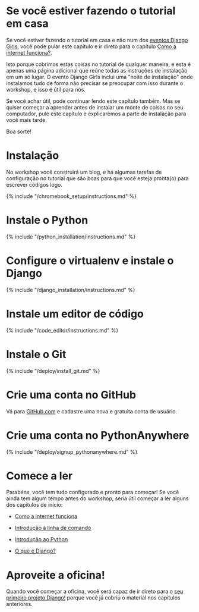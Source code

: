 # Se você estiver fazendo o tutorial em casa

Se você estiver fazendo o tutorial em casa e não num dos [eventos Django Girls](https://djangogirls.org/events/), você pode pular este capítulo e ir direto para o capítulo [Como a internet funciona?](../how_the_internet_works/README.md).

Isto porque cobrimos estas coisas no tutorial de qualquer maneira, e esta é apenas uma página adicional que reúne todas as instruções de instalação em um só lugar. O evento Django Girls inclui uma "noite de instalação" onde instalamos tudo de forma não precisar se preocupar com isso durante o workshop, e isso é útil para nós.

Se você achar útil, pode continuar lendo este capítulo também. Mas se quiser começar a aprender antes de instalar um monte de coisas no seu computador, pule este capítulo e explicaremos a parte de instalação para você mais tarde.

Boa sorte!

# Instalação

No workshop você construirá um blog, e há algumas tarefas de configuração no tutorial que são boas para que você esteja pronta(o) para escrever códigos logo.

<!--sec data-title="Chromebook setup (if you're using one)"
data-id="chromebook_setup" data-collapse=true ces--> {% include "/chromebook_setup/instructions.md" %} 

<!--endsec-->

# Instale o Python

{% include "/python_installation/instructions.md" %}

# Configure o virtualenv e instale o Django

{% include "/django_installation/instructions.md" %}

# Instale um editor de código

{% include "/code_editor/instructions.md" %}

# Instale o Git

{% include "/deploy/install_git.md" %}

# Crie uma conta no GitHub

Vá para [GitHub.com](https://www.github.com) e cadastre uma nova e gratuita conta de usuário.

# Crie uma conta no PythonAnywhere

{% include "/deploy/signup_pythonanywhere.md" %}

# Comece a ler

Parabéns, você tem tudo configurado e pronto para começar! Se você ainda tem algum tempo antes do workshop, seria útil começar a ler alguns dos capítulos de início:

* [Como a internet funciona](../how_the_internet_works/README.md)

* [Introdução à linha de comando](../intro_to_command_line/README.md)

* [Introdução ao Python](../python_introduction/README.md)

* [O que é Django?](../django/README.md)

# Aproveite a oficina!

Quando você começar a oficina, você será capaz de ir direto para o [seu primeiro projeto Django!](../django_start_project/README.md) porque você já cobriu o material nos capítulos anteriores.